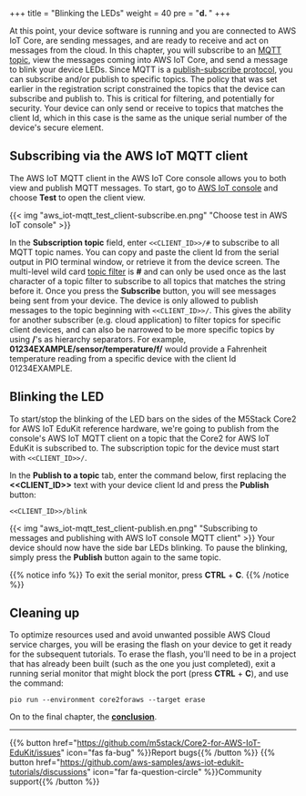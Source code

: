 +++
title = "Blinking the LEDs"
weight = 40
pre = "<b>d. </b>"
+++

At this point, your device software is running and you are connected to AWS IoT Core, are sending messages, and are ready to receive and act on messages from the cloud. In this chapter, you will subscribe to an [MQTT topic](https://docs.aws.amazon.com/iot/latest/developerguide/topics.html), view the messages coming into AWS IoT Core, and send a message to blink your device LEDs. Since MQTT is a [publish-subscribe protocol](https://mqtt.org/), you can subscribe and/or publish to specific topics. The policy that was set earlier in the registration script constrained the topics that the device can subscribe and publish to. This is critical for filtering, and potentially for security. Your device can only send or receive to topics that matches the client Id, which in this case is the same as the unique serial number of the device's secure element.

## Subscribing via the AWS IoT MQTT client
The AWS IoT MQTT client in the AWS IoT Core console allows you to both view and publish MQTT messages. To start, go to [AWS IoT console](https://us-west-2.console.aws.amazon.com/iot/home?region=us-west-2#/) and choose **Test** to open the client view.

{{< img "aws_iot-mqtt_test_client-subscribe.en.png" "Choose test in AWS IoT console" >}}

In the **Subscription topic** field, enter `<<CLIENT_ID>>/#` to subscribe to all MQTT topic names. You can copy and paste the client Id from the serial output in PIO terminal window, or retrieve it from the device screen. The multi-level wild card [topic filter](https://docs.aws.amazon.com/iot/latest/developerguide/topics.html#topicfilters) is **#** and can only be used once as the last character of a topic filter to subscribe to all topics that matches the string before it. Once you press the **Subscribe** button, you will see messages being sent from your device. The device is only allowed to publish messages to the topic beginning with `<<CLIENT_ID>>/`. This gives the ability for another subscriber (e.g. cloud application) to filter topics for specific client devices, and can also be narrowed to be more specific topics by using **/**'s as hierarchy separators. For example, **01234EXAMPLE/sensor/temperature/f/** would provide a Fahrenheit temperature reading from a specific device with the client Id 01234EXAMPLE.

## Blinking the LED
To start/stop the blinking of the LED bars on the sides of the M5Stack Core2 for AWS IoT EduKit reference hardware, we're going to publish from the console's AWS IoT MQTT client on a topic that the Core2 for AWS IoT EduKit is subscribed to. The subscription topic for the device must start with `<<CLIENT_ID>>/`.

In the **Publish to a topic** tab, enter the command below, first replacing the **<<CLIENT_ID>>** text with your device client Id and press the **Publish** button:
```
<<CLIENT_ID>>/blink
```
{{< img "aws_iot-mqtt_test_client-publish.en.png" "Subscribing to messages and publishing with AWS IoT console MQTT client" >}}
Your device should now have the side bar LEDs blinking. To pause the blinking, simply press the **Publish** button again to the same topic.

{{% notice info %}}
To exit the serial monitor, press **CTRL** + **C**.
{{% /notice %}}

## Cleaning up
To optimize resources used and avoid unwanted possible AWS Cloud service charges, you will be erasing the flash on your device to get it ready for the subsequent tutorials. To erase the flash, you'll need to be in a project that has already been built (such as the one you just completed), exit a running serial monitor that might block the port (press **CTRL** + **C**), and use the command:

```
pio run --environment core2foraws --target erase
```


On to the final chapter, the [**conclusion**](conclusion.html).

---
{{% button href="https://github.com/m5stack/Core2-for-AWS-IoT-EduKit/issues" icon="fas fa-bug" %}}Report bugs{{% /button %}} {{% button href="https://github.com/aws-samples/aws-iot-edukit-tutorials/discussions" icon="far fa-question-circle" %}}Community support{{% /button %}}